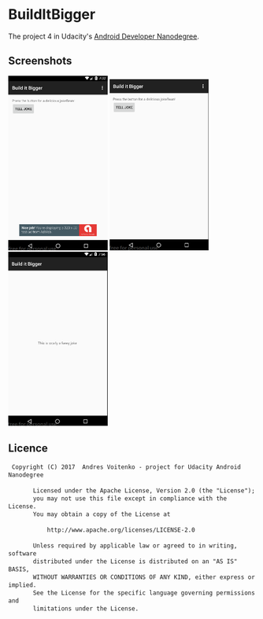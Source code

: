 # BuildItBigger

The project 4 in Udacity's [Android Developer Nanodegree](https://www.udacity.com/course/android-developer-nanodegree-by-google--nd801). 

## Screenshots

<img src="screenshots/Screenshot1.png" width="40%" />

<img src="screenshots/Screenshot2.png" width="40%" />

<img src="screenshots/Screenshot3.png" width="40%" />

## Licence

```
 Copyright (C) 2017  Andres Voitenko - project for Udacity Android Nanodegree
 
       Licensed under the Apache License, Version 2.0 (the "License");
       you may not use this file except in compliance with the License.
       You may obtain a copy of the License at
     
           http://www.apache.org/licenses/LICENSE-2.0
     
       Unless required by applicable law or agreed to in writing, software
       distributed under the License is distributed on an "AS IS" BASIS,
       WITHOUT WARRANTIES OR CONDITIONS OF ANY KIND, either express or implied.
       See the License for the specific language governing permissions and
       limitations under the License.

```
